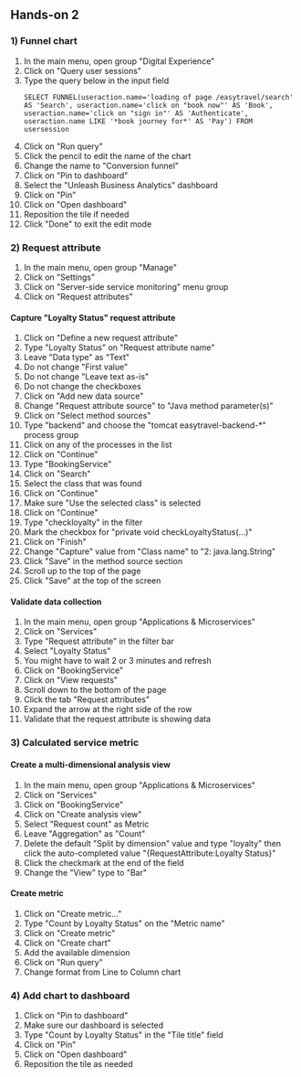 ## Hands-on 2

### 1) Funnel chart

1. In the main menu, open group "Digital Experience"
1. Click on "Query user sessions"
1. Type the query below in the input field
    ```
    SELECT FUNNEL(useraction.name='loading of page /easytravel/search' AS 'Search', useraction.name='click on "book now"' AS 'Book', useraction.name='click on "sign in"' AS 'Authenticate', useraction.name LIKE '*book journey for*' AS 'Pay') FROM usersession
    ```    
1. Click on "Run query"
1. Click the pencil to edit the name of the chart
1. Change the name to "Conversion funnel"
1. Click on "Pin to dashboard"
1. Select the "Unleash Business Analytics" dashboard
1. Click on "Pin"
1. Click on "Open dashboard"
1. Reposition the tile if needed
1. Click "Done" to exit the edit mode

### 2) Request attribute

1. In the main menu, open group "Manage"
1. Click on "Settings"
1. Click on "Server-side service monitoring" menu group
1. Click on "Request attributes"

#### Capture "Loyalty Status" request attribute
1. Click on "Define a new request attribute"
1. Type "Loyalty Status" on "Request attribute name"
1. Leave "Data type" as "Text"
1. Do not change "First value"
1. Do not change "Leave text as-is"
1. Do not change the checkboxes
1. Click on "Add new data source"
1. Change "Request attribute source" to "Java method parameter(s)"
1. Click on "Select method sources"
1. Type "backend" and choose the "tomcat easytravel-backend-*" process group
1. Click on any of the processes in the list
1. Click on "Continue"
1. Type "BookingService"
1. Click on "Search"
1. Select the class that was found
1. Click on "Continue"
1. Make sure "Use the selected class" is selected
1. Click on "Continue"
1. Type "checkloyalty" in the filter
1. Mark the checkbox for "private void checkLoyaltyStatus(...)"
1. Click on "Finish"
1. Change "Capture" value from "Class name" to "2: java.lang.String"
1. Click "Save" in the method source section
1. Scroll up to the top of the page
1. Click "Save" at the top of the screen

#### Validate data collection

1. In the main menu, open group "Applications & Microservices"
1. Click on "Services"
1. Type "Request attribute" in the filter bar
1. Select "Loyalty Status"
1. You might have to wait 2 or 3 minutes and refresh
1. Click on "BookingService"
1. Click on "View requests"
1. Scroll down to the bottom of the page
1. Click the tab "Request attributes"
1. Expand the arrow at the right side of the row
1. Validate that the request attribute is showing data

### 3) Calculated service metric

#### Create a multi-dimensional analysis view
1. In the main menu, open group "Applications & Microservices"
1. Click on "Services"
1. Click on "BookingService"
1. Click on "Create analysis view"
1. Select "Request count" as Metric
1. Leave "Aggregation" as "Count"
1. Delete the default "Split by dimension" value and type "loyalty" then click the auto-completed value "{RequestAttribute:Loyalty Status}"
1. Click the checkmark at the end of the field
1. Change the "View" type to "Bar"

#### Create metric 

1. Click on "Create metric..."
1. Type "Count by Loyalty Status" on the "Metric name"
1. Click on "Create metric"
1. Click on "Create chart"
1. Add the available dimension
1. Click on "Run query"
1. Change format from Line to Column chart


### 4) Add chart to dashboard

1. Click on "Pin to dashboard"
1. Make sure our dashboard is selected
1. Type "Count by Loyalty Status" in the "Tile title" field
1. Click on "Pin"
1. Click on "Open dashboard"
1. Reposition the tile as needed

